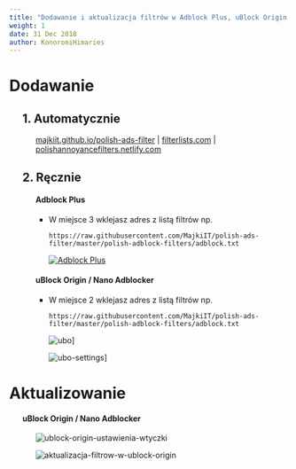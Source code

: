 ```yaml
---
title: "Dodawanie i aktualizacja filtrów w Adblock Plus, uBlock Origin lub AdGuard"
weight: 1
date: 31 Dec 2018
author: KonoromiHimaries
---
```


# **Dodawanie**
<ul>

## 1. Automatycznie
<ul>

[majkiit.github.io/polish-ads-filter](https://majkiit.github.io/polish-ads-filter "https://majkiit.github.io/polish-ads-filter")
 | [filterlists.com](https://filterlists.com/ "https://filterlists.com/")
 | [polishannoyancefilters.netlify.com](https://polishannoyancefilters.netlify.com/otherfiltersforadblockers/ "https://polishannoyancefilters.netlify.com/otherfiltersforadblockers/")

</ul>

## 2. Ręcznie
<ul>

#### Adblock Plus

* W miejsce 3 wklejasz adres z listą filtrów np.
   ```
   https://raw.githubusercontent.com/MajkiIT/polish-ads-filter/master/polish-adblock-filters/adblock.txt
   ```

   [![Adblock Plus](https://user-images.githubusercontent.com/5884000/38175733-6515e8dc-35e1-11e8-9945-06413f716eb7.jpg "Dodawanie filtrów na przykładzie przeglądarki Maxthon w dodatku Adblock Plus")](https://raw.githubusercontent.com/MajkiIT/polish-ads-filter/master/images/563629da0110b_Beztytuu.jpg.b1a682e45ed27b33a1b85093ce1d7ef1.jpg)


#### uBlock Origin / Nano Adblocker

* W miejsce 2 wklejasz adres z listą filtrów np.
   ```
   https://raw.githubusercontent.com/MajkiIT/polish-ads-filter/master/polish-adblock-filters/adblock.txt
   ```


   ![ubo](../../../images/wiki/uBO_add1.png "klikamy w przycisk ustawień")]

   ![ubo-settings](../../../images/wiki/uBO_add2.png "aktywujemy zakładkę zewnętrzne filtry, przewijamy stronę do końca i wklejamy link z filtrami do pola na dole, potem klikamy zastosuj")]
</ul>
</ul>

# **Aktualizowanie**
<ul>

#### uBlock Origin / Nano Adblocker
<ul>

![ublock-origin-ustawienia-wtyczki](../../../images/wiki/uBO_update.jpg)

![aktualizacja-filtrow-w-ublock-origin](../../../images/wiki/uBO_update.gif)

</ul>
</ul>